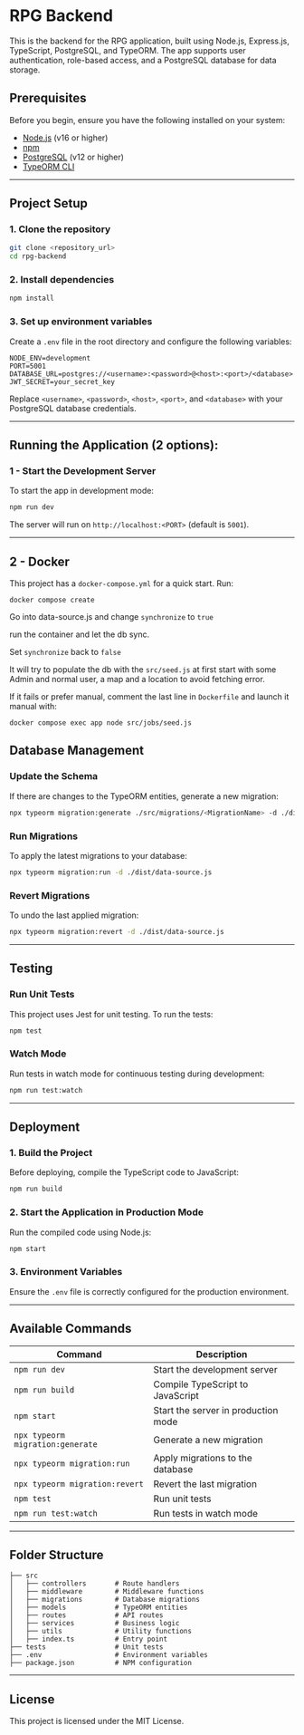 # RPG Backend

This is the backend for the RPG application, built using Node.js, Express.js, TypeScript, PostgreSQL, and TypeORM. The app supports user authentication, role-based access, and a PostgreSQL database for data storage.

## Prerequisites

Before you begin, ensure you have the following installed on your system:

- [Node.js](https://nodejs.org/) (v16 or higher)
- [npm](https://www.npmjs.com/)
- [PostgreSQL](https://www.postgresql.org/) (v12 or higher)
- [TypeORM CLI](https://typeorm.io/)

---

## Project Setup

### 1. Clone the repository
```bash
git clone <repository_url>
cd rpg-backend
```

### 2. Install dependencies
```bash
npm install
```

### 3. Set up environment variables
Create a `.env` file in the root directory and configure the following variables:
```env
NODE_ENV=development
PORT=5001
DATABASE_URL=postgres://<username>:<password>@<host>:<port>/<database>
JWT_SECRET=your_secret_key
```

Replace `<username>`, `<password>`, `<host>`, `<port>`, and `<database>` with your PostgreSQL database credentials.

---

## Running the Application (2 options):

### 1 - Start the Development Server
To start the app in development mode:
```bash
npm run dev
```
The server will run on `http://localhost:<PORT>` (default is `5001`).

---
## 2 - Docker
This project has a `docker-compose.yml` for a quick start. Run:

`docker compose create`

Go into data-source.js and change `synchronize` to `true`

run the container and let the db sync. 

Set  `synchronize` back to `false`

It will try to populate the db with the `src/seed.js` at first start with some Admin and normal user, a map and a location to avoid fetching error.

If it fails or prefer manual, comment the last line in `Dockerfile` and launch it manual with:

`docker compose exec app node src/jobs/seed.js`

## Database Management

### Update the Schema
If there are changes to the TypeORM entities, generate a new migration:
```bash
npx typeorm migration:generate ./src/migrations/<MigrationName> -d ./dist/data-source.js
```

### Run Migrations
To apply the latest migrations to your database:
```bash
npx typeorm migration:run -d ./dist/data-source.js
```

### Revert Migrations
To undo the last applied migration:
```bash
npx typeorm migration:revert -d ./dist/data-source.js
```

---

## Testing

### Run Unit Tests
This project uses Jest for unit testing. To run the tests:
```bash
npm test
```

### Watch Mode
Run tests in watch mode for continuous testing during development:
```bash
npm run test:watch
```

---

## Deployment

### 1. Build the Project
Before deploying, compile the TypeScript code to JavaScript:
```bash
npm run build
```

### 2. Start the Application in Production Mode
Run the compiled code using Node.js:
```bash
npm start
```

### 3. Environment Variables
Ensure the `.env` file is correctly configured for the production environment.

---

## Available Commands

| Command                             | Description                                            |
|-------------------------------------|--------------------------------------------------------|
| `npm run dev`                       | Start the development server                          |
| `npm run build`                     | Compile TypeScript to JavaScript                      |
| `npm start`                         | Start the server in production mode                   |
| `npx typeorm migration:generate`    | Generate a new migration                              |
| `npx typeorm migration:run`         | Apply migrations to the database                      |
| `npx typeorm migration:revert`      | Revert the last migration                             |
| `npm test`                          | Run unit tests                                        |
| `npm run test:watch`                | Run tests in watch mode                               |

---

## Folder Structure

```
├── src
│   ├── controllers       # Route handlers
│   ├── middleware        # Middleware functions
│   ├── migrations        # Database migrations
│   ├── models            # TypeORM entities
│   ├── routes            # API routes
│   ├── services          # Business logic
│   ├── utils             # Utility functions
│   ├── index.ts          # Entry point
├── tests                 # Unit tests
├── .env                  # Environment variables
├── package.json          # NPM configuration
```

---

## License
This project is licensed under the MIT License.
